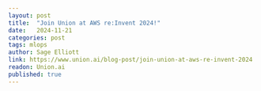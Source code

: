 ```yaml
---
layout: post
title:  "Join Union at AWS re:Invent 2024!"
date:   2024-11-21
categories: post
tags: mlops
author: Sage Elliott
link: https://www.union.ai/blog-post/join-union-at-aws-re-invent-2024
readon: Union.ai
published: true
---
```

